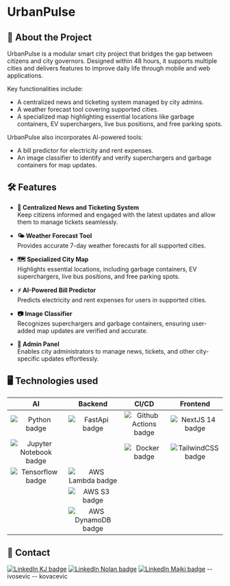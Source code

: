 # UrbanPulse

## 🚀 About the Project

UrbanPulse is a modular smart city project that bridges the gap between citizens and city governors. Designed within 48 hours, it supports multiple cities and delivers features to improve daily life through mobile and web applications.

Key functionalities include:
- A centralized news and ticketing system managed by city admins.
- A weather forecast tool covering supported cities.
- A specialized map highlighting essential locations like garbage containers, EV superchargers, live bus positions, and free parking spots.

UrbanPulse also incorporates AI-powered tools:
- A bill predictor for electricity and rent expenses.
- An image classifier to identify and verify superchargers and garbage containers for map updates.

## 🛠️ Features

- **📰 Centralized News and Ticketing System**  
  Keep citizens informed and engaged with the latest updates and allow them to manage tickets seamlessly.

- **🌤️ Weather Forecast Tool**  
  Provides accurate 7-day weather forecasts for all supported cities.

- **🗺️ Specialized City Map**  
  Highlights essential locations, including garbage containers, EV superchargers, live bus positions, and free parking spots.

- **⚡ AI-Powered Bill Predictor**  
  Predicts electricity and rent expenses for users in supported cities.

- **📷 Image Classifier**  
  Recognizes superchargers and garbage containers, ensuring user-added map updates are verified and accurate.

- **🔧 Admin Panel**  
  Enables city administrators to manage news, tickets, and other city-specific updates effortlessly.

## 🖥️ Technologies used

| AI | Backend | CI/CD | Frontend |
| :-: | :----: | :---: | :------: |
![[Python badge](badge)](https://img.shields.io/badge/Python-3.12-%233776AB?logo=python&logoColor=white&labelColor=gray) | ![[FastApi badge](badge)](https://img.shields.io/badge/FastAPI-0.115.6-%23009688?logo=fastapi&logoColor=white&labelColor=gray)| ![[Github Actions badge](badge)](https://img.shields.io/badge/GitHub-Actions-%232088FF?logo=githubactions&logoColor=white&labelColor=gray) | ![[NextJS 14 badge](badge)](https://img.shields.io/badge/NextJS-15-%23000000?logo=nextdotjs&logoColor=white&labelColor=gray) |
![[Jupyter Notebook badge](badge)](https://img.shields.io/badge/Jupyter-Note-%23F37626?logo=jupyter&logoColor=white&labelColor=gray) | | ![[Docker badge](badge)](https://img.shields.io/badge/Docker-%232496ED?logo=docker&logoColor=%232496ED&labelColor=gray) | ![[TailwindCSS badge](badge)](https://img.shields.io/badge/Tailwind-CSS-%2306B6D4?logo=css3&logoColor=%2306B6D4&labelColor=gray) |
![[Tensorflow badge](badge)](https://img.shields.io/badge/TensorFlow-2.18.0-%23FF6F00?logo=tensorflow&logoColor=%23FF6F00&labelColor=gray) | ![[AWS Lambda badge](badge)](https://img.shields.io/badge/Lambda-AWS-%23FF9900?logo=awslambda&logoColor=%23FF9900&labelColor=gray) | | |
| | ![[AWS S3 badge](badge)](https://img.shields.io/badge/S3-AWS-%23569A31?logo=amazons3&logoColor=%23569A31&labelColor=gray) | | |
| | ![[AWS DynamoDB badge](badge)](https://img.shields.io/badge/DynamoDB-AWS-%234053D6?logo=amazondynamodb&logoColor=white&labelColor=gray) | | |

## 📧 Contact

[![LinkedIn KJ badge](https://img.shields.io/badge/LinkedIn-kjakopovic-%230A66C2?logo=linkedin&logoColor=white&labelColor=gray)](https://www.linkedin.com/in/karlo-jakopovi%C4%87-24595027a/)
[![LinkedIn Nolan badge](https://img.shields.io/badge/LinkedIn-nolanilisic-%230A66C2?logo=linkedin&logoColor=white&labelColor=gray)](https://www.linkedin.com/in/nolan-ilisi%C4%87-aab4a32a3/)
[![LinkedIn Majki badge](https://img.shields.io/badge/LinkedIn-majki-%230A66C2?logo=linkedin&logoColor=white&labelColor=gray)](https://www.linkedin.com/in/marin-mikulec-26b0a829b/)
-- ivosevic
-- kovacevic

